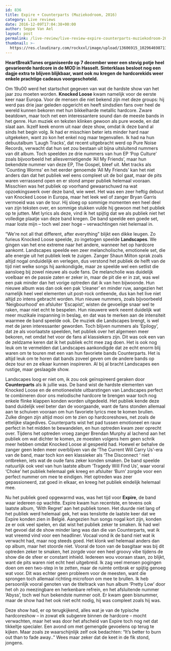 ```yaml
---
id: 836
title: Expire + Counterparts (Muziekodroom, 2016)
category: Live reviews
date: 2016-12-09T17:04:38+00:00
author: Seppe Van Ael
layout: post
permalink: /live-review/live-review-expire-counterparts-muziekodroom-2016/
thumbnail: >-
  https://res.cloudinary.com/rockxxl/image/upload/13606915_1029646987116462_6480729479719295009_n.jpg
---
```

**HeartBreakTunes organiseerde op 7 december weer een stevig potje heel gevarieerde hardcore in de MOD in Hasselt. Sinterklaas besloot nog een dagje extra te blijven blijkbaar, want ook nu kregen de hardcorekids weer enkele prachtige cadeaus voorgeschoteld.**

Om 19u00 werd het startschot gegeven van wat de hardste show van het jaar zou moeten worden. **Knocked Loose** kwam namelijk voor de eerste keer naar Europa. Voor de mensen die niet bekend zijn met deze groups: hij werd pas drie jaar geleden opgericht en heeft sindsdien fans over heel de wereld kunnen bekoren met hun bikkelharde metallic hardcore. Zware beatdown, maar toch net een interessantere sound dan de meeste bands in het genre. Hun muziek en teksten klinken gewoon als pure woede, en dat slaat aan. Ikzelf keek enorm uit naar deze show, omdat ik deze band al sinds het begin volg. Ik had er misschien beter iets minder hard naar uitgekeken, want zo kon het enkel nog maar tegenvallen. Ik had na hun debuutalbum ‘Laugh Tracks’, dat recent uitgebracht werd op Pure Noise Records, verwacht dat hun set zou bestaan uit bijna uitsluitend nummers van dit album. Toch speelden ze drie nummers van hun EP ‘Pop Culture’ zoals bijvoorbeeld het allesvernietigende ‘All My Friends’, maar hun bekendste nummer van deze EP, The Gospel, bleef uit. Met tracks als ‘Counting Worms’ en het eerder genoemde ‘All My Friends’ kan het niet anders dan dat het publiek wel eens compleet uit de bol gaat, maar de pits waren verrassend open en er stond amper publiek helemaal vooraan. Misschien was het publiek op voorhand gewaarschuwd na wat opzoekingswerk over deze band, wie weet. Het was een zeer heftig debuut van Knocked Loose in Europa, maar het leek wel of zanger Bryan Garris vermoeid was van de tour. Hij sloeg op sommige momenten een heel deel van zijn teksten over, en sommige stukken vulde hij gewoon met het publiek op te jutten. Met lyrics als deze, vind ik het spijtig dat we als publiek niet het volledige plaatje van deze band kregen. De band speelde een goede set, maar loste mijn – toch wel zeer hoge – verwachtingen niet helemaal in.

“We're not all that different, after everything” blijkt een dikke leugen. Zo furieus Knocked Loose speelde, zo ingetogen speelde **Landscapes**. We gingen van het ene extreme naar het andere, wanneer het op hardcore aankomt. Landscapes speelde een zeer melancholische, emotionele set, die alle energie uit het publiek leek te zuigen. Zanger Shaun Milton sprak zoals altijd nogal onduidelijk en verlegen, dus verstond het publiek de helft van de tijd niet welke songs hij aankondigde, maar ze speelde wel een setlist die aansloeg bij zowel nieuwe als oude fans. De melancholie was duidelijk voelbaar en de passie zaten er zeker in, maar de pit die er in zat, was wel een pak minder dan het vorige optreden dat ik van hen bijwoonde. Hun nieuwe album was dan ook een pak ‘cleaner’ en minder ruw, aangezien het namelijk heel veel elementen uit post-rock ontleende, dus kan het live niet altijd zo intens gebracht worden. Hun nieuwe nummers, zoals bijvoorbeeld ‘Neigbourhood’ en afsluiter ‘Escapist’, wisten de gevoelige snaar wel te raken, maar niet echt te bespelen. Hun nieuwere werk neemt duidelijk wat meer muzikale inspanning in beslag, en dat was te merken aan de intensiteit waarmee de band speelde ook. De muziek die Landscapes brengt, is wel met de jaren interessanter geworden. Toch blijven nummers als ‘Epilogy’, dat ze als voorlaatste speelden, het publiek over het algemeen meer bekoren, net omdat het voor de fans al klassiekers zijn. Dit was ook een van de zeldzame keren dat ik het publiek echt mee zag doen. Het is ook nog leuk om te vermelden dat Landscapes aankondigde dat ze echt enorm blij waren om te touren met een van hun favoriete bands Counterparts. Het is altijd leuk om te horen dat bands zoveel geven om de andere bands op deze tour en ze elkaar kunnen inspireren. Al bij al bracht Landscapes een rustige, maar geslaagde show.

Landscapes loog er niet om, ik zou ook geïnspireerd geraken door **Counterparts** als ik jullie was. De band wist de hardste elementen van Knocked Loose en de emotioneelste uitbarstingen van Landscapes perfect te combineren door ons melodische hardcore te brengen waar toch nog enkele flinke klappen konden worden uitgedeeld. Het publiek kende deze band duidelijk veel beter dan de voorgaande, want de fans stonden allemaal aan te schuiven vooraan om hun favoriete lyrics mee te komen brullen. Zulke dingen zijn altijd mooi om te zien op hardcoreshows, net zoals de ettelijke stagedives. Counterparts wist het pad tussen emotioneel en rauw perfect in het midden te bewandelen, en hun optreden kwam zeer oprecht over. Tijdens het optreden vroeg zanger Brendan Murphy al lachend aan het publiek om wat dichter te komen, ze moesten volgens hem geen schrik meer hebben omdat Knocked Loose al gespeeld had. Hoewel er behalve de zanger geen leden meer overblijven van de ‘The Current Will Carry Us’-era van de band, maar toch kon een klassieker als ‘The Disconnect ‘ niet ontbreken, iets wat de oude fans zeker konden smaken. De band speelde natuurlijk ook veel van hun laatste album ‘Tragedy Will Find Us’, waar vooral ‘Choke’ het publiek helemaal gek kreeg en afsluiter ‘Burn’ zorgde voor een perfect nummer om mee te eindigen. Het optreden was zeer gepassioneerd, zat goed in elkaar, en kreeg het publiek eindelijk helemaal mee.

Nu het publiek goed opgewarmd was, was het tijd voor **Expire**, de band waar iedereen op wachtte. Expire kwam hun recentste, en tevens ook laatste album, ‘With Regret’ aan het publiek tonen. Het duurde niet lang of het publiek werd helemaal gek, het was tenslotte de laatste keer dat we Expire konden zien in België. Aangezien hun songs nogal kort zijn, konden ze er ook veel spelen, en dat wist het publiek zeker te smaken. Ik had wel het gevoel dat de show minder lang was dan die van Counterparts, wat ik wat vreemd vind voor een headliner. Vocaal vond ik de band niet wat ik verwacht had, maar nog steeds goed. Het klonk wel helemaal anders dan op album, maar het stoorde niet. Vooral de toon van de basgitaar was bij dit optreden zeker te smaken, het zorgde voor een heel groovy vibe tijdens de show die de sfeer er constant inhield. Iedereen wou vooraan staan, zo blijkt, want de pits waren niet echt heel uitgebreid. Ik zag veel mensen pogingen doen om een two-step in te zetten, maar de ruimte ontbrak er spijtig genoeg wat voor. Dit was echter geen probleem voor de meesten, want die sprongen toch allemaal richting microfoon om mee te brullen. Ik heb persoonlijk vooral genoten van de titeltrack van hun album ‘Pretty Low’ door het oh zo meezingbare en herkenbare refrein, en het afsluitende nummer ‘Abyss’, toch wel hun bekendste nummer ooit. Er kwam geen bisnummer, maar de show had het ook niet echt nodig, hij was compleet zoals hij was.

Deze show had, er op terugkijkend, alles wat je van de typische hardcoreshow – in zowat elk subgenre binnen de hardcore – mocht verwachten, maar het was door het afscheid van Expire toch nog net dat tikkeltje specialer. Een avond om met gemengde gevoelens op terug te kijken. Maar zoals ze waarschijnlijk zelf ook bedachten: “It’s better to burn out than to fade away..” Wees maar zeker dat de keet in de fik stond, jongens.